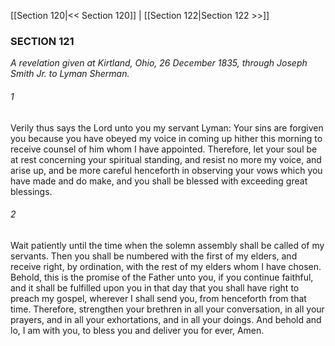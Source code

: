 [[Section 120|<< Section 120]]  |  [[Section 122|Section 122 >>]]

### SECTION 121

*A revelation given at Kirtland, Ohio, 26 December 1835, through Joseph Smith Jr. to Lyman Sherman.*

###### 1
Verily thus says the Lord unto you my servant Lyman: Your sins are forgiven you because you have obeyed my voice in coming up hither this morning to receive counsel of him whom I have appointed. Therefore, let your soul be at rest concerning your spiritual standing, and resist no more my voice, and arise up, and be more careful henceforth in observing your vows which you have made and do make, and you shall be blessed with exceeding great blessings.

###### 2
Wait patiently until the time when the solemn assembly shall be called of my servants. Then you shall be numbered with the first of my elders, and receive right, by ordination, with the rest of my elders whom I have chosen. Behold, this is the promise of the Father unto you, if you continue faithful, and it shall be fulfilled upon you in that day that you shall have right to preach my gospel, wherever I shall send you, from henceforth from that time. Therefore, strengthen your brethren in all your conversation, in all your prayers, and in all your exhortations, and in all your doings. And behold and lo, I am with you, to bless you and deliver you for ever, Amen.